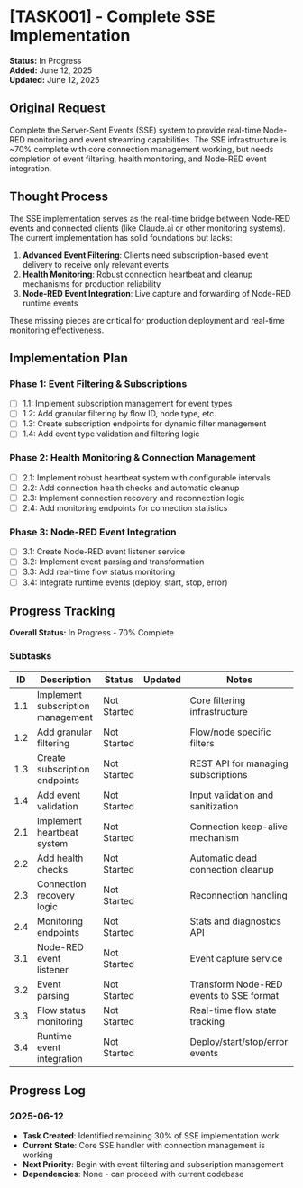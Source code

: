 # [TASK001] - Complete SSE Implementation

**Status:** In Progress  
**Added:** June 12, 2025  
**Updated:** June 12, 2025

## Original Request
Complete the Server-Sent Events (SSE) system to provide real-time Node-RED monitoring and event streaming capabilities. The SSE infrastructure is ~70% complete with core connection management working, but needs completion of event filtering, health monitoring, and Node-RED event integration.

## Thought Process
The SSE implementation serves as the real-time bridge between Node-RED events and connected clients (like Claude.ai or other monitoring systems). The current implementation has solid foundations but lacks:

1. **Advanced Event Filtering**: Clients need subscription-based event delivery to receive only relevant events
2. **Health Monitoring**: Robust connection heartbeat and cleanup mechanisms for production reliability  
3. **Node-RED Event Integration**: Live capture and forwarding of Node-RED runtime events

These missing pieces are critical for production deployment and real-time monitoring effectiveness.

## Implementation Plan

### Phase 1: Event Filtering & Subscriptions
- [ ] 1.1: Implement subscription management for event types
- [ ] 1.2: Add granular filtering by flow ID, node type, etc.
- [ ] 1.3: Create subscription endpoints for dynamic filter management
- [ ] 1.4: Add event type validation and filtering logic

### Phase 2: Health Monitoring & Connection Management
- [ ] 2.1: Implement robust heartbeat system with configurable intervals
- [ ] 2.2: Add connection health checks and automatic cleanup
- [ ] 2.3: Implement connection recovery and reconnection logic
- [ ] 2.4: Add monitoring endpoints for connection statistics

### Phase 3: Node-RED Event Integration
- [ ] 3.1: Create Node-RED event listener service
- [ ] 3.2: Implement event parsing and transformation
- [ ] 3.3: Add real-time flow status monitoring
- [ ] 3.4: Integrate runtime events (deploy, start, stop, error)

## Progress Tracking

**Overall Status:** In Progress - 70% Complete

### Subtasks
| ID | Description | Status | Updated | Notes |
|----|-------------|--------|---------|-------|
| 1.1 | Implement subscription management | Not Started | | Core filtering infrastructure |
| 1.2 | Add granular filtering | Not Started | | Flow/node specific filters |
| 1.3 | Create subscription endpoints | Not Started | | REST API for managing subscriptions |
| 1.4 | Add event validation | Not Started | | Input validation and sanitization |
| 2.1 | Implement heartbeat system | Not Started | | Connection keep-alive mechanism |
| 2.2 | Add health checks | Not Started | | Automatic dead connection cleanup |
| 2.3 | Connection recovery logic | Not Started | | Reconnection handling |
| 2.4 | Monitoring endpoints | Not Started | | Stats and diagnostics API |
| 3.1 | Node-RED event listener | Not Started | | Event capture service |
| 3.2 | Event parsing | Not Started | | Transform Node-RED events to SSE format |
| 3.3 | Flow status monitoring | Not Started | | Real-time flow state tracking |
| 3.4 | Runtime event integration | Not Started | | Deploy/start/stop/error events |

## Progress Log
### 2025-06-12
- **Task Created**: Identified remaining 30% of SSE implementation work
- **Current State**: Core SSE handler with connection management is working
- **Next Priority**: Begin with event filtering and subscription management
- **Dependencies**: None - can proceed with current codebase
